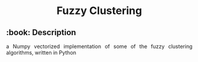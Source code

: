 <h1 align="center"> Fuzzy Clustering </h1>

<h2 id="Description"> :book: Description</h2>

<p align="justify">
 a Numpy vectorized implementation of some of the fuzzy clustering algorithms, written in Python 
 </p>
 


